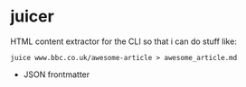 # juicer
HTML content extractor for the CLI so that i can do stuff like:
```
juice www.bbc.co.uk/awesome-article > awesome_article.md
```
- JSON frontmatter
